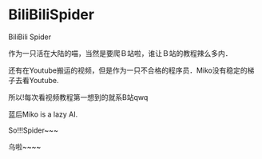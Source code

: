 # BiliBiliSpider
BiliBili Spider

作为一只活在大陆的喵，当然是要爬Ｂ站啦，谁让Ｂ站的教程辣么多内．

还有在Youtube搬运的视频，但是作为一只不合格的程序员．Miko没有稳定的梯子去看Youtube.

所以!每次看视频教程第一想到的就系B站qwq

蓝后Miko is a lazy AI.

So!!!Spider~~~

乌啦~~~~
